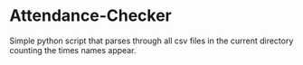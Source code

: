 # Attendance-Checker
Simple python script that parses through all csv files in the current directory counting the times names appear.
